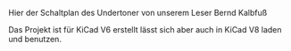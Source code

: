 Hier der Schaltplan des Undertoner von unserem Leser Bernd Kalbfuß

Das Projekt ist für KiCad V6 erstellt lässt sich aber auch in KiCad V8 laden und benutzen.


